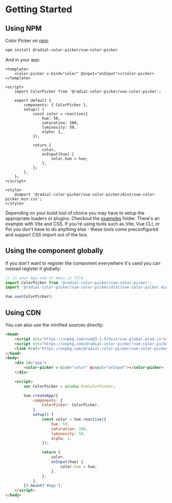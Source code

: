 # Getting Started

## Using NPM

Color Picker on [npm](https://www.npmjs.com/package/@radial-color-picker/vue-color-picker)
```bash
npm install @radial-color-picker/vue-color-picker
```

And in your app:

```vue
<template>
    <color-picker v-bind="color" @input="onInput"></color-picker>
</template>

<script>
    import ColorPicker from '@radial-color-picker/vue-color-picker';

    export default {
        components: { ColorPicker },
        setup() {
            const color = reactive({
                hue: 50,
                saturation: 100,
                luminosity: 50,
                alpha: 1,
            });

            return {
                color,
                onInput(hue) {
                    color.hue = hue;
                },
            };
        },
    };
</script>

<style>
    @import '@radial-color-picker/vue-color-picker/dist/vue-color-picker.min.css';
</style>
```

Depending on your build tool of choice you may have to setup the appropriate loaders or plugins. Checkout the [examples](https://github.com/radial-color-picker/vue-color-picker/tree/master/examples) folder. There's an example with Vite and CSS. If you're using tools such as Vite, Vue CLI, or Poi you don't have to do anything else - these tools come preconfigured and support CSS import out of the box.


## Using the component globally

If you don't want to register the component everywhere it's used you can instead register it globally:

```js
// in your App.vue or main.js file
import ColorPicker from '@radial-color-picker/vue-color-picker';
import '@radial-color-picker/vue-color-picker/dist/vue-color-picker.min.css';

Vue.use(ColorPicker);
```

## Using CDN

You can also use the minified sources directly:

```html
<head>
    <script src="https://unpkg.com/vue@3.1.5/dist/vue.global.prod.js"></script>
    <script src="https://unpkg.com/@radial-color-picker/vue-color-picker/dist/vue-color-picker.umd.min.js"></script>
    <link href="https://unpkg.com/@radial-color-picker/vue-color-picker/dist/vue-color-picker.min.css" rel="stylesheet">
</head>
<body>
    <div id="app">
        <color-picker v-bind="color" @input="onInput"></color-picker>
    </div>

    <script>
        var ColorPicker = window.VueColorPicker;

        Vue.createApp({
            components: {
                ColorPicker: ColorPicker,
            },
            setup() {
                const color = Vue.reactive({
                    hue: 50,
                    saturation: 100,
                    luminosity: 50,
                    alpha: 1,
                });

                return {
                    color,
                    onInput(hue) {
                        color.hue = hue;
                    },
                };
            },
        }).mount('#app');
    </script>
</body>
```
